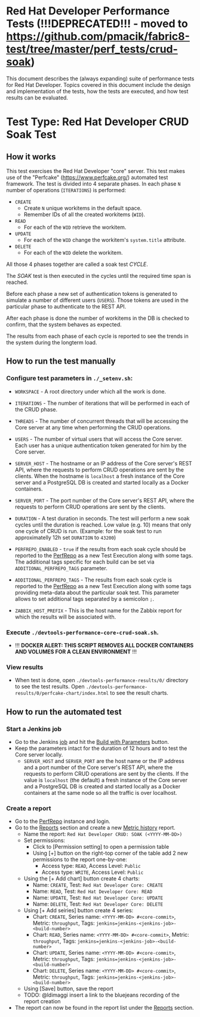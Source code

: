 # Red Hat Developer Performance Tests (!!!DEPRECATED!!! - moved to https://github.com/pmacik/fabric8-test/tree/master/perf_tests/crud-soak)
This document describes the (always expanding) suite of performance tests for Red Hat Developer. Topics covered in this document include the design and implementation of the tests, how the tests are executed, and how test results can be evaluated.


# Test Type: Red Hat Developer CRUD Soak Test
## How it works
This test exercises the Red Hat Developer "core" server. This test makes use of the "Perfcake" (https://www.perfcake.org/) automated test framework. The test is divided into 4 separate phases. In each phase ```N``` number of operations (```ITERATIONS```) is performed:
* ```CREATE```
   * Create ```N``` unique workitems in the default space.
   * Remember IDs of all the created workitems (```WID```).
* ```READ```
   * For each of the ```WID``` retrieve the workitem.
* ```UPDATE```
   * For each of the ```WID``` change the workitem's ```system.title``` attribute.
* ```DELETE```
   * For each of the ```WID``` delete the workitem.

All those 4 phases together are called a soak test *CYCLE*.

The *SOAK* test is then executed in the cycles until the required time span is reached.

Before each phase a new set of authentication tokens is generated to simulate a number of different users (```USERS```).
Those tokens are used in the particular phase to authenticate to the REST API.

After each phase is done the number of workitems in the DB is checked to confirm, that the system behaves as expected.

The results from each phase of each cycle is reported to see the trends in the system during the longterm load.

## How to run the test manually
### Configure test parameters in ```./_setenv.sh```:
* `WORKSPACE` - A root directory under which all the work is done.

* `ITERATIONS` - The number of iterations that will be performed in each of the CRUD phase.

* `THREADS` - The number of concurrent threads that will be accessing the Core server at any time when performing the CRUD operations.

* `USERS` - The number of virtual users that will access the Core server. Each user has a unique authentication token generated for him by the Core server.

* `SERVER_HOST` - The hostname or an IP address of the Core server's REST API, where the requests to perform CRUD operations are sent by the clients. When the hostname is `localhost` a fresh instance of the Core server and a PostgreSQL DB is created and started locally as a Docker containers.

* `SERVER_PORT` - The port number of the Core server's REST API, where the requests to perform CRUD operations are sent by the clients.

* `DURATION` - A test duration in seconds. The test will perform a new soak cycles until the duration is reached. Low value (e.g. 10) means that only one cycle of CRUD is run. (Example: for the soak test to run approximatelly 12h set `DURATION` to `43200`)

* `PERFREPO_ENABLED` - `true` if the results from each soak cycle should be reported to the [PerfRepo](http://perfrepo.mw.lab.eng.bos.redhat.com) as a new Test Execution along with some tags. The additional tags specific for each build can be set via `ADDITIONAL_PERFREPO_TAGS` parameter.

* `ADDITIONAL_PERFREPO_TAGS` - The results from each soak cycle is reported to the [PerfRepo](http://perfrepo.mw.lab.eng.bos.redhat.com) as a new Test Execution along with some tags providing meta-data about the particular soak test. This parameter allows to set additional tags separated by a semicolon `;`.

* `ZABBIX_HOST_PREFIX` - This is the host name for the Zabbix report for which the results will be associated with.

### Execute `./devtools-performance-core-crud-soak.sh`.
* !!! **DOCKER ALERT: THIS SCRIPT REMOVES ALL DOCKER CONTAINERS AND VOLUMES FOR A CLEAN ENVIRONMENT** !!!

### View results
* When test is done, open `./devtools-performance-results/0/` directory to see the test results. Open `./devtools-performance-results/0/perfcake-chart/index.html` to see the result charts.
  
## How to run the automated test
### Start a Jenkins job
* Go to the Jenkins [job](https://fuse-qe-jenkins-rhel7.rhev-ci-vms.eng.rdu2.redhat.com/view/Performance/job/devtools-performance-core-crud-soak/) and hit the [Build with Parameters](https://fuse-qe-jenkins-rhel7.rhev-ci-vms.eng.rdu2.redhat.com/view/Performance/job/devtools-performance-core-crud-soak/build?delay=0sec) button.
* Keep the parameters intact for the duration of 12 hours and to test the Core server locally. 
   * ```SERVER_HOST``` and ```SERVER_PORT``` are the host name or the IP address and a port number of the Core server's REST API, where the requests to perform CRUD operations are sent by the clients.
     If the value is ```localhost``` (the default) a fresh instance of the Core server and a PostgreSQL DB is created and started locally as a Docker containers at the same node so all the traffic is over localhost.
### Create a report
* Go to the [PerfRepo](http://perfrepo.mw.lab.eng.bos.redhat.com) instance and login.
* Go to the [Reports](http://perfrepo.mw.lab.eng.bos.redhat.com/reports/) section and create a new [Metric history](http://perfrepo.mw.lab.eng.bos.redhat.com/reports/metric) report.
   * Name the report: ```Red Hat Developer CRUD: SOAK (<YYYY-MM-DD>)```
   * Set permissions:
      * Click to [Permission setting] to open a permission table
      * Using [+] button on the right-top corner of the table add 2 new permissions to the report one-by-one:
         * Access type: ```READ```, Access Level: ```Public```
         * Access type: ```WRITE```, Access Level: ```Public```
   * Using the [+ Add chart] button create 4 charts:
      * Name: ```CREATE```, Test: ```Red Hat Developer Core: CREATE```
      * Name: ```READ```, Test: ```Red Hat Developer Core: READ```
      * Name: ```UPDATE```, Test: ```Red Hat Developer Core: UPDATE```
      * Name: ```DELETE```, Test: ```Red Hat Developer Core: DELETE```
   * Using [+ Add seiries] button create 4 series:
      * Chart: ```CREATE```, Series name: ```<YYYY-MM-DD> #<core-commit>```, Metric: ```throughput```, Tags: ```jenkins=jenkins-<jenkins-job>-<build-number>```
      * Chart: ```READ```, Series name: ```<YYYY-MM-DD> #<core-commit>```, Metric: ```throughput```, Tags: ```jenkins=jenkins-<jenkins-job>-<build-number>```
      * Chart: ```UPDATE```, Series name: ```<YYYY-MM-DD> #<core-commit>```, Metric: ```throughput```, Tags: ```jenkins=jenkins-<jenkins-job>-<build-number>```
      * Chart: ```DELETE```, Series name: ```<YYYY-MM-DD> #<core-commit>```, Metric: ```throughput```, Tags: ```jenkins=jenkins-<jenkins-job>-<build-number>```
   * Using [Save] button, save the report
   * TODO: @ldimaggi insert a link to the bluejeans recording of the report creation
* The report can now be found in the report list under the [Reports](http://perfrepo.mw.lab.eng.bos.redhat.com/reports/) section.

#
